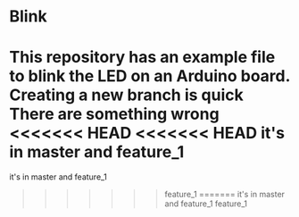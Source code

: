 # Blink

This repository has an example file to blink the LED on an Arduino board.
Creating a new branch is quick
There are something wrong
<<<<<<< HEAD
<<<<<<< HEAD
it's in master and feature_1
=======
it's in master and feature_1
>>>>>>> feature_1
=======
it's in master and feature_1
>>>>>>> feature_1
